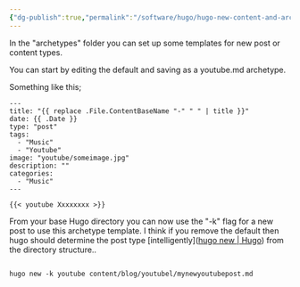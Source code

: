 ```yaml
---
{"dg-publish":true,"permalink":"/software/hugo/hugo-new-content-and-archetypes/","tags":["hugo","software","tools"]}
---
```


In the "archetypes" folder you can set up some templates for new post or content types.

You can start by editing the default and saving as a youtube.md archetype.

Something like this;

```
---
title: "{{ replace .File.ContentBaseName "-" " " | title }}"
date: {{ .Date }}
type: "post"
tags: 
  - "Music"
  - "Youtube"
image: "youtube/someimage.jpg"
description: ""
categories:
  - "Music"
---

{{< youtube Xxxxxxxx >}}
```

From your base Hugo directory you can now use the "-k" flag for a new post to use this archetype template. I think if you remove the default then hugo should determine the post type [intelligently]([hugo new | Hugo](https://gohugo.io/commands/hugo_new/)) from the directory structure..

```

hugo new -k youtube content/blog/youtubel/mynewyoutubepost.md
```

